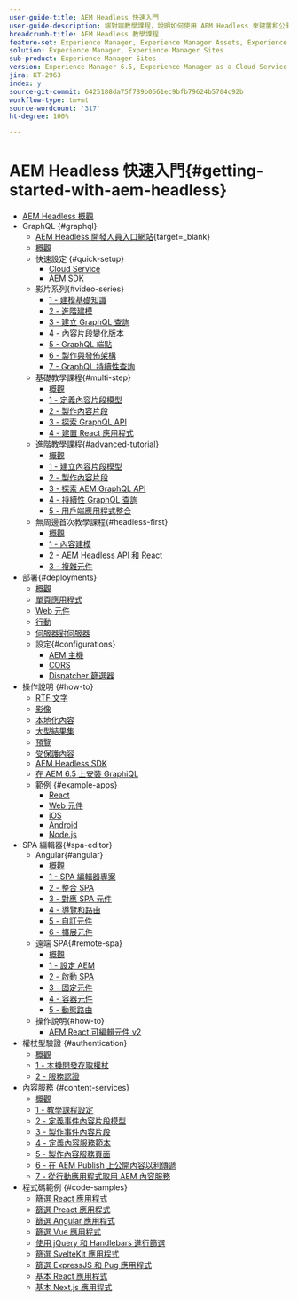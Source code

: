```yaml
---
user-guide-title: AEM Headless 快速入門
user-guide-description: 端對端教學課程，說明如何使用 AEM Headless 來建置和公開內容。
breadcrumb-title: AEM Headless 教學課程
feature-set: Experience Manager, Experience Manager Assets, Experience Manager Sites
solution: Experience Manager, Experience Manager Sites
sub-product: Experience Manager Sites
version: Experience Manager 6.5, Experience Manager as a Cloud Service
jira: KT-2963
index: y
source-git-commit: 6425188da75f789b0661ec9bfb79624b5704c92b
workflow-type: tm+mt
source-wordcount: '317'
ht-degree: 100%

---
```



# AEM Headless 快速入門{#getting-started-with-aem-headless}

+ [AEM Headless 概觀](./overview.md)
+ GraphQL {#graphql}
   + [AEM Headless 開發人員入口網站](https://experienceleague.adobe.com/landing/experience-manager/headless/developer.html){target=_blank}
   + [概觀](./graphql/overview.md)
   + 快速設定 {#quick-setup}
      + [Cloud Service](./graphql/quick-setup/cloud-service.md)
      + [AEM SDK](./graphql/quick-setup/local-sdk.md)
   + 影片系列{#video-series}
      + [1 - 建模基礎知識](./graphql/video-series/modeling-basics.md)
      + [2 - 進階建模](./graphql/video-series/advanced-modeling.md)
      + [3 - 建立 GraphQL 查詢](./graphql/video-series/creating-graphql-queries.md)
      + [4 - 內容片段變化版本](./graphql/video-series/content-fragment-variations.md)
      + [5 - GraphQL 端點](./graphql/video-series/graphql-endpoints.md)
      + [6 - 製作與發佈架構](./graphql/video-series/author-publish-architecture.md)
      + [7 - GraphQL 持續性查詢](./graphql/video-series/graphql-persisted-queries.md)
   + 基礎教學課程{#multi-step}
      + [概觀](./graphql/multi-step/overview.md)
      + [1 - 定義內容片段模型](./graphql/multi-step/content-fragment-models.md)
      + [2 - 製作內容片段](./graphql/multi-step/author-content-fragments.md)
      + [3 - 探索 GraphQL API](./graphql/multi-step/explore-graphql-api.md)
      + [4 - 建置 React 應用程式](./graphql/multi-step/graphql-and-react-app.md)
   + 進階教學課程{#advanced-tutorial}
      + [概觀](/help/headless-tutorial/graphql/advanced-graphql/overview.md)
      + [1 - 建立內容片段模型](/help/headless-tutorial/graphql/advanced-graphql/create-content-fragment-models.md)
      + [2 - 製作內容片段](/help/headless-tutorial/graphql/advanced-graphql/author-content-fragments.md)
      + [3 - 探索 AEM GraphQL API](/help/headless-tutorial/graphql/advanced-graphql/explore-graphql-api.md)
      + [4 - 持續性 GraphQL 查詢](/help/headless-tutorial/graphql/advanced-graphql/graphql-persisted-queries.md)
      + [5 - 用戶端應用程式整合](/help/headless-tutorial/graphql/advanced-graphql/client-application-integration.md)
   + 無周邊首次教學課程{#headless-first}
      + [概觀](./graphql/headless-first-tutorial/overview.md)
      + [1 - 內容建模](./graphql/headless-first-tutorial/1-content-modeling.md)
      + [2 - AEM Headless API 和 React](./graphql/headless-first-tutorial/2-aem-headless-apis-and-react.md)
      + [3 - 複雜元件](./graphql/headless-first-tutorial/3-complex-components.md)
+ 部署{#deployments}
   + [概觀](./graphql/deployment/overview.md)
   + [單頁應用程式](./graphql/deployment/spa.md)
   + [Web 元件](./graphql/deployment/web-component.md)
   + [行動](./graphql/deployment/mobile.md)
   + [伺服器對伺服器](./graphql/deployment/server-to-server.md)
   + 設定{#configurations}
      + [AEM 主機](./graphql/deployment/configurations/aem-hosts.md)
      + [CORS](./graphql/deployment/configurations/cors.md)
      + [Dispatcher 篩選器](./graphql/deployment/configurations/dispatcher-filters.md)
+ 操作說明 {#how-to}
   + [RTF 文字](./graphql/how-to/rich-text.md)
   + [影像](./graphql/how-to/images.md)
   + [本地化內容](./graphql/how-to/localized-content.md)
   + [大型結果集](./graphql/how-to/large-result-sets.md)
   + [預覽](./graphql/how-to/preview.md)
   + [受保護內容](./graphql/how-to/protected-content.md)
   + [AEM Headless SDK](./graphql/how-to/aem-headless-sdk.md)
   + [在 AEM 6.5 上安裝 GraphiQL](./graphql/how-to/install-graphiql-aem-6-5.md)
   + 範例 {#example-apps}
      + [React](./graphql/example-apps/react-app.md)
      + [Web 元件](./graphql/example-apps/web-component.md)
      + [iOS](./graphql/example-apps/ios-swiftui-app.md)
      + [Android](./graphql/example-apps/android-app.md)
      + [Node.js](./graphql/example-apps/server-to-server-app.md)
+ SPA 編輯器{#spa-editor}
   + Angular{#angular}
      + [概觀](./spa-editor/angular/overview.md)
      + [1 - SPA 編輯器專案](./spa-editor/angular/create-project.md)
      + [2 - 整合 SPA](./spa-editor/angular/integrate-spa.md)
      + [3 - 對應 SPA 元件](./spa-editor/angular/map-components.md)
      + [4 - 導覽和路由](./spa-editor/angular/navigation-routing.md)
      + [5 - 自訂元件](./spa-editor/angular/custom-component.md)
      + [6 - 擴展元件](./spa-editor/angular/extend-component.md)
   + 遠端 SPA{#remote-spa}
      + [概觀](./spa-editor/remote-spa/overview.md)
      + [1 - 設定 AEM](./spa-editor/remote-spa/aem-configure.md)
      + [2 - 啟動 SPA](./spa-editor/remote-spa/spa-bootstrap.md)
      + [3 - 固定元件](./spa-editor/remote-spa/spa-fixed-component.md)
      + [4 - 容器元件](./spa-editor/remote-spa/spa-container-component.md)
      + [5 - 動態路由](./spa-editor/remote-spa/spa-dynamic-routes.md)
   + 操作說明{#how-to}
      + [AEM React 可編輯元件 v2](./spa-editor/how-to/react-core-components-v2.md)
+ 權杖型驗證 {#authentication}
   + [概觀](./authentication/overview.md)
   + [1 - 本機開發存取權杖](./authentication/local-development-access-token.md)
   + [2 - 服務認證](./authentication/service-credentials.md)
+ 內容服務 {#content-services}
   + [概觀](./content-services/overview.md)
   + [1 - 教學課程設定](./content-services/chapter-1.md)
   + [2 - 定義事件內容片段模型](./content-services/chapter-2.md)
   + [3 - 製作事件內容片段](./content-services/chapter-3.md)
   + [4 - 定義內容服務範本](./content-services/chapter-4.md)
   + [5 - 製作內容服務頁面](./content-services/chapter-5.md)
   + [6 - 在 AEM Publish 上公開內容以利傳遞](./content-services/chapter-6.md)
   + [7 - 從行動應用程式取用 AEM 內容服務](./content-services/chapter-7.md)
+ 程式碼範例 {#code-samples}
   + [篩選 React 應用程式](./graphql/code-samples/filtering-react-app.md)
   + [篩選 Preact 應用程式](./graphql/code-samples/filtering-preact-app.md)
   + [篩選 Angular 應用程式](./graphql/code-samples/filtering-angular-app.md)
   + [篩選 Vue 應用程式](./graphql/code-samples/filtering-vue-app.md)
   + [使用 jQuery 和 Handlebars 進行篩選](./graphql/code-samples/filtering-jquery-handlebars.md)
   + [篩選 SvelteKit 應用程式](./graphql/code-samples/filtering-sveltekit-app.md)
   + [篩選 ExpressJS 和 Pug 應用程式](./graphql/code-samples/filtering-express-pug-app.md)
   + [基本 React 應用程式](./graphql/code-samples/basic-react-app.md)
   + [基本 Next.js 應用程式](./graphql/code-samples/basic-nextjs-app.md)

